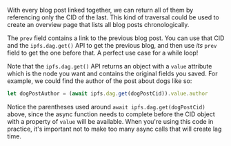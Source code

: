 With every blog post linked together, we can return all of them by referencing only the CID of the last. This kind of traversal could be used to create an overview page that lists all blog posts chronologically.

The `prev` field contains a link to the previous blog post. You can use that CID and the `ipfs.dag.get()` API to get the previous blog, and then use _its_ `prev` field to get the one before that. A perfect use case for a while loop!

Note that the `ipfs.dag.get()` API returns an object with a `value` attribute which is the node you want and contains the original fields you saved. For example, we could find the author of the post about dogs like so:

```javascript
let dogPostAuthor = (await ipfs.dag.get(dogPostCid)).value.author
```

Notice the parentheses used around `await ipfs.dag.get(dogPostCid)` above, since the async function needs to complete before the CID object with a property of `value` will be available. When you're using this code in practice, it's important not to make too many async calls that will create lag time.
